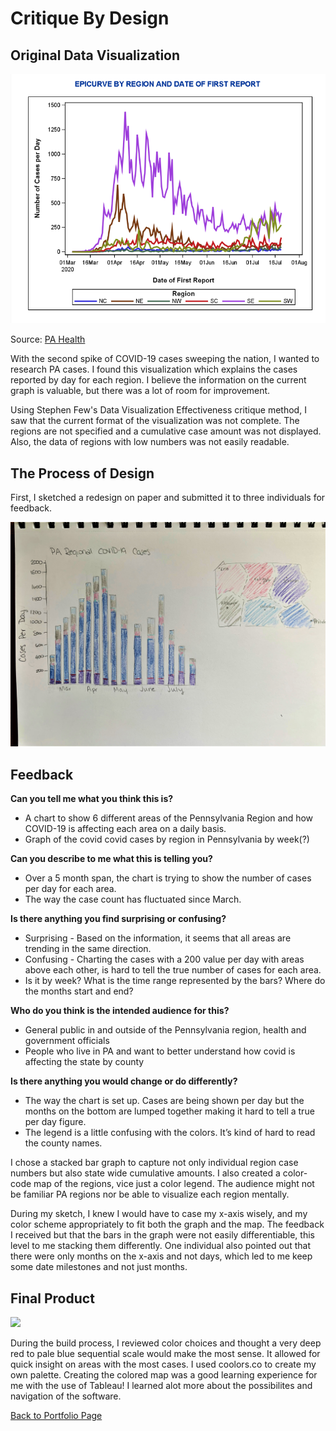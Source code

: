# Critique By Design 


## Original Data Visualization

<img src="ogdataviz.png" width="800"/>

Source: [PA Health](https://www.health.pa.gov/topics/disease/coronavirus/Pages/Cases.aspx)


With the second spike of COVID-19 cases sweeping the nation, I wanted to research PA cases. 
I found this visualization which explains the cases reported by day for each region. 
I believe the information on the current graph is valuable, but there was a lot of room for improvement. 

Using Stephen Few's Data Visualization Effectiveness critique method, I saw that the current format of the visualization was not complete. 
The regions are not specified and a cumulative case amount was not displayed. Also, the data of regions with low numbers was not easily readable. 

## The Process of Design 
First, I sketched a redesign on paper and submitted it to three individuals for feedback. 

<img src="sketch.jpg" width="800"/>


## Feedback

**Can you tell me what you think this is?**
- A chart to show 6 different areas of the Pennsylvania Region and how COVID-19 is affecting each area on a daily basis.
- Graph of the covid covid cases by region in Pennsylvania by week(?)

**Can you describe to me what this is telling you?** 
- Over a 5 month span, the chart is trying to show the number of cases per day for each area.
- The way the case count has fluctuated since March. 

**Is there anything you find surprising or confusing?**
- Surprising - Based on the information, it seems that all areas are trending in the same direction. 
- Confusing - Charting the cases with a 200 value per day with areas above each other, is hard to tell the true number of cases for each area. 
- Is it by week? What is the time range represented by the bars? Where do the months start and end? 

**Who do you think is the intended audience for this?**   
- General public in and outside of the Pennsylvania region, health and government officials 
- People who live in PA and want to better understand how covid is affecting the state by county  

**Is there anything you would change or do differently?** 
- The way the chart is set up.  Cases are being shown per day but the months on the bottom are lumped together making it hard to tell a true per day figure.
- The legend is a little confusing with the colors. It’s kind of hard to read the county names. 


I chose a stacked bar graph to capture not only individual region case numbers but also state wide cumulative amounts. 
I also created a color-code map of the regions, vice just a color legend. 
The audience might not be familiar PA regions nor be able to visualize each region mentally. 


During my sketch, I knew I would have to case my x-axis wisely, and my color scheme appropriately to fit both the graph and the map. 
The feedback I received but that the bars in the graph were not easily differentiable, this level to me stacking them differently. 
One individual also pointed out that there were only months on the x-axis and not days, which led to me keep some date milestones and not just months. 



## Final Product

<div class='tableauPlaceholder' id='viz1595538625299' style='position: relative'><noscript><a href='#'>
<img alt=' ' src='https:&#47;&#47;public.tableau.com&#47;static&#47;images&#47;PA&#47;PACOVID&#47;Dashboard&#47;1_rss.png' style='border: none' />
</a></noscript><object class='tableauViz'  style='display:none;'><param name='host_url' value='https%3A%2F%2Fpublic.tableau.com%2F' />
<param name='embed_code_version' value='3' /> <param name='site_root' value='' /><param name='name' value='PACOVID&#47;Dashboard' />
<param name='tabs' value='no' /><param name='toolbar' value='yes' />
<param name='static_image' value='https:&#47;&#47;public.tableau.com&#47;static&#47;images&#47;PA&#47;PACOVID&#47;Dashboard&#47;1.png' />
<param name='animate_transition' value='yes' /><param name='display_static_image' value='yes' /><param name='display_spinner' value='yes' />
<param name='display_overlay' value='yes' /><param name='display_count' value='yes' /><param name='language' value='en' /></object></div>
<script type='text/javascript'>
var divElement = document.getElementById('viz1595538625299');
var vizElement = divElement.getElementsByTagName('object')[0];
if ( divElement.offsetWidth > 800 ) { vizElement.style.width='1000px';vizElement.style.height='827px';}
else if ( divElement.offsetWidth > 500 ) { vizElement.style.width='1000px';vizElement.style.height='827px';} 
else { vizElement.style.width='100%';vizElement.style.height='727px';}
var scriptElement = document.createElement('script');
scriptElement.src = 'https://public.tableau.com/javascripts/api/viz_v1.js'; 
vizElement.parentNode.insertBefore(scriptElement, vizElement);
</script>



During the build process, I reviewed color choices and thought a very deep red to pale blue sequential scale would make the most sense. 
It allowed for quick insight on areas with the most cases. I used coolors.co to create my own palette. 
Creating the colored map was a good learning experience for me with the use of Tableau! I learned alot more about the possibilites and navigation of the software. 


[Back to Portfolio Page](/README.md)

